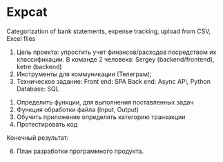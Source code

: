 # Expcat
Categorization of bank statements, expense tracking, upload from CSV, Excel files

1. Цель проекта: упростить учет финансов/расходов посредством их классификации.
В команде 2 человека: Sergey (backend/frontend), ketre (backend) 
2. Инструменты для коммуникации (Телеграм);
4. Техническое задание:
Front end: SPA
Back end: Async APi, Python
Database: SQL
1) Определить функции, для выполнения поставленных задач
2) Функция обработки файла (Input, Output)
3) Обучить приложение определять категорию транзакции
4) Протестировать код

Конечный результат:

6. План разработки программного продукта.
